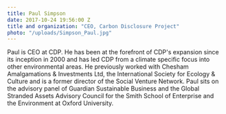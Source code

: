 ```yaml
---
title: Paul Simpson
date: 2017-10-24 19:56:00 Z
title and organization: "CEO, Carbon Disclosure Project"
photo: "/uploads/Simpson_Paul.jpg"
---
```


Paul is CEO at CDP. He has been at the forefront of CDP's expansion since its inception in 2000 and has led CDP from a climate specific focus into other environmental areas. He previously worked with Chesham Amalgamations & Investments Ltd, the International Society for Ecology & Culture and is a former director of the Social Venture Network. Paul sits on the advisory panel of Guardian Sustainable Business and the Global Stranded Assets Advisory Council for the Smith School of Enterprise and the Environment at Oxford University.
